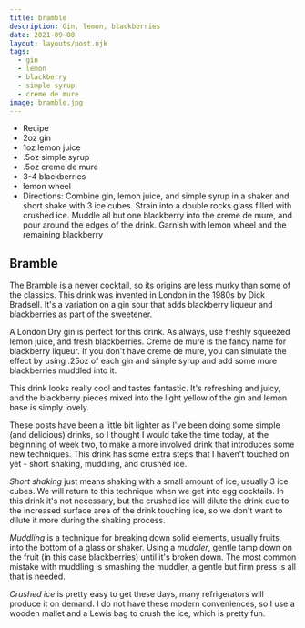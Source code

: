 ```yaml
---
title: bramble
description: Gin, lemon, blackberries
date: 2021-09-08
layout: layouts/post.njk
tags:
  - gin
  - lemon
  - blackberry
  - simple syrup
  - creme de mure
image: bramble.jpg
---
```

 - Recipe
 - 2oz gin
 - 1oz lemon juice
 - .5oz simple syrup
 - .5oz creme de mure
 - 3-4 blackberries
 - lemon wheel
 - Directions: Combine gin, lemon juice, and simple syrup in a shaker and short shake with 3 ice cubes. Strain into a double rocks glass filled with crushed ice. Muddle all but one blackberry into the creme de mure, and pour around the edges of the drink. Garnish with lemon wheel and the remaining blackberry

## Bramble

The Bramble is a newer cocktail, so its origins are less murky than some of the classics. This drink was invented in London in the 1980s by Dick Bradsell. It's a variation on a gin sour that adds blackberry liqueur and blackberries as part of the sweetener.

A London Dry gin is perfect for this drink. As always, use freshly squeezed lemon juice, and fresh blackberries. Creme de mure is the fancy name for blackberry liqueur. If you don't have creme de mure, you can simulate the effect by using .25oz of each gin and simple syrup and add some more blackberries muddled into it.

This drink looks really cool and tastes fantastic. It's refreshing and juicy, and the blackberry pieces mixed into the light yellow of the gin and lemon base is simply lovely.

These posts have been a little bit lighter as I've been doing some simple (and delicious) drinks, so I thought I would take the time today, at the beginning of week two, to make a more involved drink that introduces some new techniques. This drink has some extra steps that I haven't touched on yet - short shaking, muddling, and crushed ice.

*Short shaking* just means shaking with a small amount of ice, usually 3 ice cubes. We will return to this technique when we get into egg cocktails. In this drink it's not necessary, but the crushed ice will dilute the drink due to the increased surface area of the drink touching ice, so we don't want to dilute it more during the shaking process.

*Muddling* is a technique for breaking down solid elements, usually fruits, into the bottom of a glass or shaker. Using a *muddler*, gentle tamp down on the fruit (in this case blackberries) until it's broken down. The most common mistake with muddling is smashing the muddler, a gentle but firm press is all that is needed.

*Crushed ice* is pretty easy to get these days, many refrigerators will produce it on demand. I do not have these modern conveniences, so I use a wooden mallet and a Lewis bag to crush the ice, which is pretty fun.
